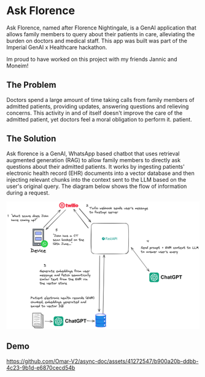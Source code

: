 # Ask Florence

Ask Florence, named after Florence Nightingale, is a GenAI application that allows family members to query about their patients in care, alleviating the burden on doctors and medical staff. This app was built was part of the Imperial GenAI x Healthcare hackathon.

Im proud to have worked on this project with my friends Jannic and Moneim!

## The Problem

Doctors spend a large amount of time taking calls from family members of admitted patients, providing updates, answering questions and relieving concerns. This activity in and of itself doesn't improve the care of the admitted patient, yet doctors feel a moral obligation to perform it. patient.

## The Solution

Ask florence is a GenAI, WhatsApp based chatbot that uses retrieval augmented generation (RAG) to allow family members to directly ask questions about their admitted patients. It works by ingesting patients' electronic health record (EHR) documents into a vector database and then injecting relevant chunks into the context sent to the LLM based on the user's original query. The diagram below shows the flow of information during a request.

![Ask Florence](./assets/ask-florence.png)

## Demo

https://github.com/Omar-V2/async-doc/assets/41272547/b900a20b-ddbb-4c23-9b1d-e6870cecd54b

